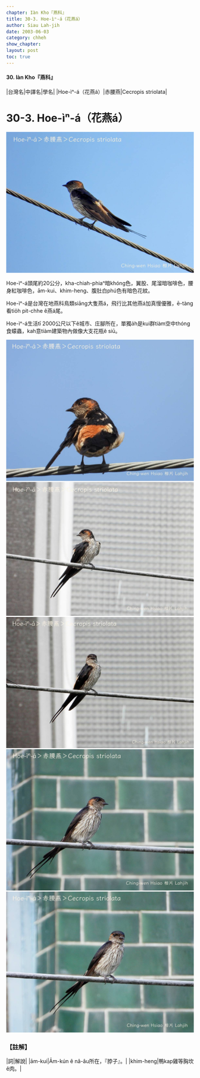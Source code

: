 ```yaml
---
chapter: Iàn Kho『燕科』
title: 30-3. Hoe-ìⁿ-á（花燕á）
author: Siau Lah-jih
date: 2003-06-03
category: chheh
show_chapter: 
layout: post
toc: true
---
```


#### 30. Iàn Kho『燕科』


|台灣名|中譯名|學名|
|Hoe-ìⁿ-á（花燕á）|赤腰燕|Cecropis striolata|

# 30-3. Hoe-ìⁿ-á（花燕á）


![](../too5/30/30-3-5.Hoe-ìⁿ-á.jpg)


Hoe-ìⁿ-á頭尾約20公分，kha-chiah-phiaⁿ暗khóng色，翼股、尾溜暗咖啡色，腰身紅咖啡色，ām-kui、khim-heng、腹肚白phú色有暗色花紋。

Hoe-ìⁿ-á是台灣在地燕科鳥類siāng大隻燕á，飛行比其他燕á加真慢優雅，ē-tàng看tio̍h pit-chhe ê燕á尾。

Hoe-ìⁿ-á生活tī 2000公尺以下ê城市、庄腳所在，單獨a̍h是kui群tiàm空中thóng食蠓蟲，kah意tiàm建築物內做像大支花瓶ê siū。



![](../too5/30/30-3-6.Hoe-ìⁿ-á.jpg)
![](../too5/30/30-3-1.Hoe-ìⁿ-á.jpg)
![](../too5/30/30-3-2.Hoe-ìⁿ-á.jpg)
![](../too5/30/30-3-3.Hoe-ìⁿ-á.jpg)
![](../too5/30/30-3-4.Hoe-ìⁿ-á.jpg)




### 【註解】

|詞|解說|
|ām-kui|Ām-kún ê nâ-âu所在，『脖子』。|
|khim-heng|鴨kap雞等胸坎ê肉。|



